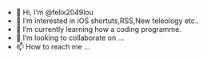 - 👋 Hi, I’m @felix2049lou
- 👀 I’m interested in iOS shortuts,RSS,New teleology etc..
- 🌱 I’m currently learning how a coding programme.
- 💞️ I’m looking to collaborate on ...
- 📫 How to reach me ...

<!---
felix2049lou/felix2049lou is a ✨ special ✨ repository because its `README.md` (this file) appears on your GitHub profile.
You can click the Preview link to take a look at your changes.
--->
